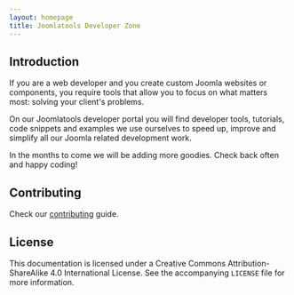 ```yaml
---
layout: homepage
title: Joomlatools Developer Zone
---
```


## Introduction

If you are a web developer and you create custom Joomla websites or components, you require tools that allow you to focus on what matters most: solving your client's problems.

On our Joomlatools developer portal you will find developer tools, tutorials, code snippets and examples we use ourselves to speed up, improve and simplify all our Joomla related development work.

In the months to come we will be adding more goodies.
Check back often and happy coding!

## Contributing

Check our [contributing](https://github.com/joomlatools/developer.joomlatools.com/blob/master/CONTRIBUTING.md) guide.

## License

This documentation is licensed under a Creative Commons Attribution-ShareAlike 4.0 International License. See the accompanying `LICENSE` file for more information.
